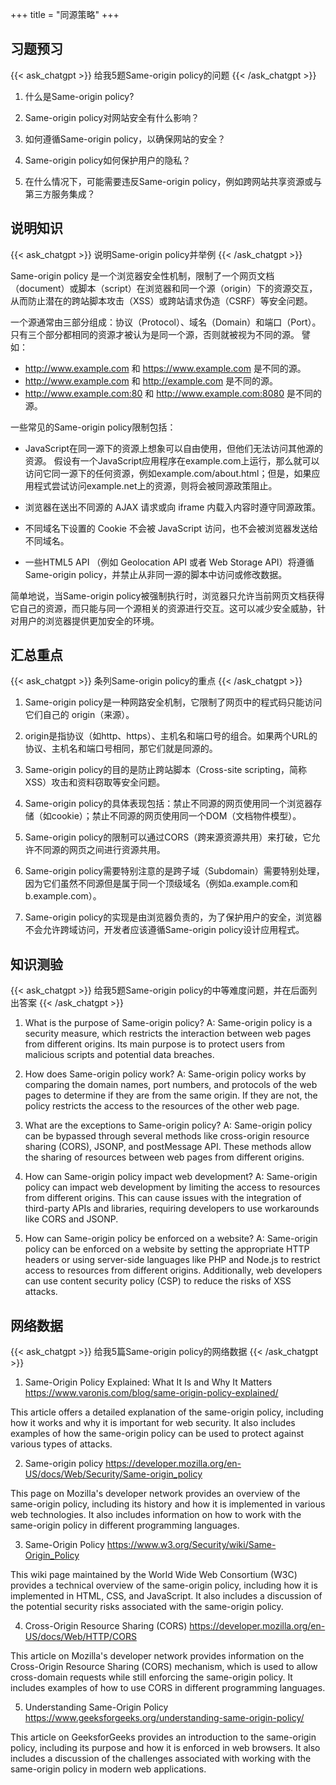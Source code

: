 +++
title = "同源策略"
+++
## 习题预习
{{< ask_chatgpt >}}
给我5题Same-origin policy的问题
{{< /ask_chatgpt >}}



1. 什么是Same-origin policy? 

2. Same-origin policy对网站安全有什么影响？ 

3. 如何遵循Same-origin policy，以确保网站的安全？ 

4. Same-origin policy如何保护用户的隐私？ 

5. 在什么情况下，可能需要违反Same-origin policy，例如跨网站共享资源或与第三方服务集成？   

## 说明知识
{{< ask_chatgpt >}}
说明Same-origin policy并举例
{{< /ask_chatgpt >}}



Same-origin policy 是一个浏览器安全性机制，限制了一个网页文档（document）或脚本（script）在浏览器和同一个源（origin）下的资源交互，从而防止潜在的跨站脚本攻击（XSS）或跨站请求伪造（CSRF）等安全问题。

一个源通常由三部分组成：协议（Protocol）、域名（Domain）和端口（Port）。只有三个部分都相同的资源才被认为是同一个源，否则就被视为不同的源。 譬如：

- http://www.example.com 和 https://www.example.com 是不同的源。
- http://www.example.com 和 http://example.com 是不同的源。
- http://www.example.com:80 和 http://www.example.com:8080 是不同的源。

一些常见的Same-origin policy限制包括：

- JavaScript在同一源下的资源上想象可以自由使用，但他们无法访问其他源的资源。 假设有一个JavaScript应用程序在example.com上运行，那么就可以访问它同一源下的任何资源，例如example.com/about.html；但是，如果应用程式尝试访问example.net上的资源，则将会被同源政策阻止。

- 浏览器在送出不同源的 AJAX 请求或向 iframe 内载入内容时遵守同源政策。

- 不同域名下设置的 Cookie 不会被 JavaScript 访问，也不会被浏览器发送给不同域名。

- 一些HTML5 API （例如 Geolocation API 或者 Web Storage API）将遵循Same-origin policy，并禁止从非同一源的脚本中访问或修改数据。

简单地说，当Same-origin policy被强制执行时，浏览器只允许当前网页文档获得它自己的资源，而只能与同一个源相关的资源进行交互。这可以减少安全威胁，针对用户的浏览器提供更加安全的环境。   

## 汇总重点
{{< ask_chatgpt >}}
条列Same-origin policy的重点
{{< /ask_chatgpt >}}



1. Same-origin policy是一种网路安全机制，它限制了网页中的程式码只能访问它们自己的 origin（来源）。

2. origin是指协议（如http、https）、主机名和端口号的组合。如果两个URL的协议、主机名和端口号相同，那它们就是同源的。

3. Same-origin policy的目的是防止跨站脚本（Cross-site scripting，简称XSS）攻击和资料窃取等安全问题。

4. Same-origin policy的具体表现包括：禁止不同源的网页使用同一个浏览器存储（如cookie）；禁止不同源的网页使用同一个DOM（文档物件模型）。

5. Same-origin policy的限制可以通过CORS（跨来源资源共用）来打破，它允许不同源的网页之间进行资源共用。

6. Same-origin policy需要特别注意的是跨子域（Subdomain）需要特别处理，因为它们虽然不同源但是属于同一个顶级域名（例如a.example.com和b.example.com）。

7. Same-origin policy的实现是由浏览器负责的，为了保护用户的安全，浏览器不会允许跨域访问，开发者应该遵循Same-origin policy设计应用程式。   

## 知识测验
{{< ask_chatgpt >}}
给我5题Same-origin policy的中等难度问题，并在后面列出答案
{{< /ask_chatgpt >}}



1. What is the purpose of Same-origin policy?
A: Same-origin policy is a security measure, which restricts the interaction between web pages from different origins. Its main purpose is to protect users from malicious scripts and potential data breaches.

2. How does Same-origin policy work?
A: Same-origin policy works by comparing the domain names, port numbers, and protocols of the web pages to determine if they are from the same origin. If they are not, the policy restricts the access to the resources of the other web page.

3. What are the exceptions to Same-origin policy?
A: Same-origin policy can be bypassed through several methods like cross-origin resource sharing (CORS), JSONP, and postMessage API. These methods allow the sharing of resources between web pages from different origins.

4. How can Same-origin policy impact web development?
A: Same-origin policy can impact web development by limiting the access to resources from different origins. This can cause issues with the integration of third-party APIs and libraries, requiring developers to use workarounds like CORS and JSONP.

5. How can Same-origin policy be enforced on a website?
A: Same-origin policy can be enforced on a website by setting the appropriate HTTP headers or using server-side languages like PHP and Node.js to restrict access to resources from different origins. Additionally, web developers can use content security policy (CSP) to reduce the risks of XSS attacks.   

## 网络数据
{{< ask_chatgpt >}}
给我5篇Same-origin policy的网络数据
{{< /ask_chatgpt >}}



1. Same-Origin Policy Explained: What It Is and Why It Matters
https://www.varonis.com/blog/same-origin-policy-explained/

This article offers a detailed explanation of the same-origin policy, including how it works and why it is important for web security. It also includes examples of how the same-origin policy can be used to protect against various types of attacks.

2. Same-origin policy
https://developer.mozilla.org/en-US/docs/Web/Security/Same-origin_policy

This page on Mozilla's developer network provides an overview of the same-origin policy, including its history and how it is implemented in various web technologies. It also includes information on how to work with the same-origin policy in different programming languages.

3. Same-Origin Policy
https://www.w3.org/Security/wiki/Same-Origin_Policy

This wiki page maintained by the World Wide Web Consortium (W3C) provides a technical overview of the same-origin policy, including how it is implemented in HTML, CSS, and JavaScript. It also includes a discussion of the potential security risks associated with the same-origin policy.

4. Cross-Origin Resource Sharing (CORS)
https://developer.mozilla.org/en-US/docs/Web/HTTP/CORS

This article on Mozilla's developer network provides information on the Cross-Origin Resource Sharing (CORS) mechanism, which is used to allow cross-domain requests while still enforcing the same-origin policy. It includes examples of how to use CORS in different programming languages.

5. Understanding Same-Origin Policy
https://www.geeksforgeeks.org/understanding-same-origin-policy/

This article on GeeksforGeeks provides an introduction to the same-origin policy, including its purpose and how it is enforced in web browsers. It also includes a discussion of the challenges associated with working with the same-origin policy in modern web applications.   

